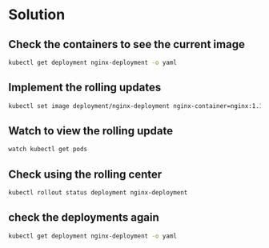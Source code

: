 # Solution

## Check the containers to see the current image

```bash
kubectl get deployment nginx-deployment -o yaml
```

## Implement the rolling updates

```bash
kubectl set image deployment/nginx-deployment nginx-container=nginx:1.18
```

## Watch to view the rolling update

```bash
watch kubectl get pods
```

## Check using the rolling center

```bash
kubectl rollout status deployment nginx-deployment
```

## check the deployments again

```bash
kubectl get deployment nginx-deployment -o yaml
```
